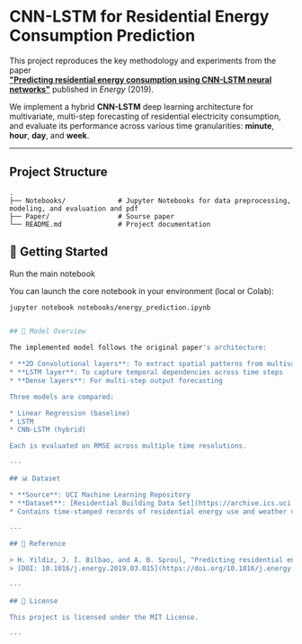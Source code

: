 # CNN-LSTM for Residential Energy Consumption Prediction

This project reproduces the key methodology and experiments from the paper  
**["Predicting residential energy consumption using CNN-LSTM neural networks"](https://doi.org/10.1016/j.energy.2019.03.015)** published in *Energy* (2019).

We implement a hybrid **CNN-LSTM** deep learning architecture for multivariate, multi-step forecasting of residential electricity consumption, and evaluate its performance across various time granularities: **minute**, **hour**, **day**, and **week**.

---

## Project Structure

```
.
├── Notebooks/             # Jupyter Notebooks for data preprocessing, modeling, and evaluation and pdf
├── Paper/                 # Sourse paper
└── README.md              # Project documentation
```

## 🚀 Getting Started

Run the main notebook

You can launch the core notebook in your environment (local or Colab):

```bash
jupyter notebook notebooks/energy_prediction.ipynb


## 🧠 Model Overview

The implemented model follows the original paper's architecture:

* **2D Convolutional layers**: To extract spatial patterns from multivariate features
* **LSTM layer**: To capture temporal dependencies across time steps
* **Dense layers**: For multi-step output forecasting

Three models are compared:

* Linear Regression (baseline)
* LSTM
* CNN-LSTM (hybrid)

Each is evaluated on RMSE across multiple time resolutions.

---

## 📊 Dataset

* **Source**: UCI Machine Learning Repository
* **Dataset**: [Residential Building Data Set](https://archive.ics.uci.edu/ml/datasets/Residential+Building+Data)
* Contains time-stamped records of residential energy use and weather variables.

---

## 📄 Reference

> H. Yildiz, J. I. Bilbao, and A. B. Sproul, "Predicting residential energy consumption using CNN-LSTM neural networks," *Energy*, vol. 176, pp. 562–570, 2019.
> [DOI: 10.1016/j.energy.2019.03.015](https://doi.org/10.1016/j.energy.2019.03.015)

---

## 📜 License

This project is licensed under the MIT License.

---

